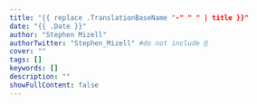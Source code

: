 ```yaml
---
title: "{{ replace .TranslationBaseName "-" " " | title }}"
date: "{{ .Date }}"
author: "Stephen Mizell"
authorTwitter: "Stephen_Mizell" #do not include @
cover: ""
tags: []
keywords: []
description: ""
showFullContent: false
---
```

